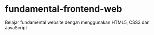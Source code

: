 # fundamental-frontend-web
Belajar fundamental website dengan menggunakan HTML5, CSS3 dan JavaScript
